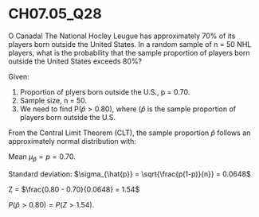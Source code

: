 # CH07.05_Q28 #

O Canada! The National Hocley Leugue has approximately 70% of its players born outside the United States. In a random sample of n = 50 NHL players, what is the probability that the sample proportion of players born outside the United States exceeds 80%?

Given: 

1. Proportion of plyers born outside the U.S., p = 0.70.
2. Sample size, n = 50.
3. We need to find P($\hat{p} > 0.80$), where ($\hat{p}$ is the sample proportion of players born outside the U.S.

From the Central Limit Theorem (CLT), the sample proportion $\hat{p}$ follows an approximately normal distribution with:

Mean $\mu_{\hat{p}} = p = 0.70$.

Standard deviation: $\sigma_{\hat{p}} = \sqrt{\frac{p(1-p)}{n}} = 0.0648$

Z = $\frac{0.80 - 0.70}{0.0648} = 1.54$

$P(\hat{p} > 0.80) = P(Z > 1.54).$
